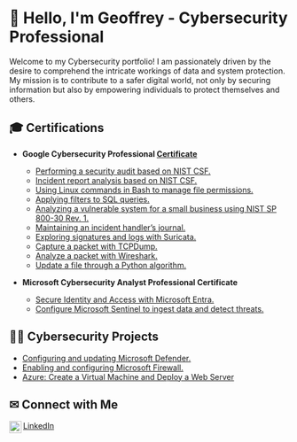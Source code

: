 # 👋 Hello, I'm Geoffrey - Cybersecurity Professional

Welcome to my Cybersecurity portfolio! I am passionately driven by the desire to comprehend the intricate workings of data and system protection. My mission is to contribute to a safer digital world, not only by securing information but also by empowering individuals to protect themselves and others.

## 🎓 Certifications

- **Google Cybersecurity Professional [Certificate](https://coursera.org/share/e4d7aaf26d8b0d390a51cf90cfb4bdaa)** 
  - [Performing a security audit based on NIST CSF.](https://github.com/GeoffreyMorren/Security-Audit)
  - [Incident report analysis based on NIST CSF.](https://github.com/GeoffreyMorren/Incident-Report-Analysis)
  - [Using Linux commands in Bash to manage file permissions.](https://github.com/GeoffreyMorren/Linux-File-Permissions)
  - [Applying filters to SQL queries.](https://github.com/GeoffreyMorren/SQL-Filters)
  - [Analyzing a vulnerable system for a small business using NIST SP 800-30 Rev. 1.](https://github.com/GeoffreyMorren/Vulnerability-Assessment-Report)
  - [Maintaining an incident handler’s journal.](https://github.com/GeoffreyMorren/Incident-Handlers-Journal)
  - [Exploring signatures and logs with Suricata.](https://github.com/GeoffreyMorren/Suricata)
  - [Capture a packet with TCPDump.](https://github.com/GeoffreyMorren/TCPDump)
  - [Analyze a packet with Wireshark.](https://github.com/GeoffreyMorren/Wireshark)
  - [Update a file through a Python algorithm.](https://github.com/GeoffreyMorren/Python)

- **Microsoft Cybersecurity Analyst Professional Certificate**
  - [Secure Identity and Access with Microsoft Entra.](https://github.com/GeoffreyMorren/Microsoft-Entra)
  - [Configure Microsoft Sentinel to ingest data and detect threats.](https://github.com/GeoffreyMorren/Microsoft-Sentinel)


## 👨‍💻 Cybersecurity Projects

- [Configuring and updating Microsoft Defender.](https://github.com/GeoffreyMorren/Microsoft-Defender)
- [Enabling and configuring Microsoft Firewall.](https://github.com/GeoffreyMorren/Microsoft-Firewall)
- [Azure: Create a Virtual Machine and Deploy a Web Server](https://github.com/GeoffreyMorren/Azure-VM-WS)


## ✉ Connect with Me

[<img align="left" alt="GeoffreyMorren | LinkedIn" width="22px" src="https://cdn.jsdelivr.net/npm/simple-icons@v3/icons/linkedin.svg" />][linkedin] [LinkedIn]

[linkedin]: https://www.linkedin.com/in/geoffreymorren

